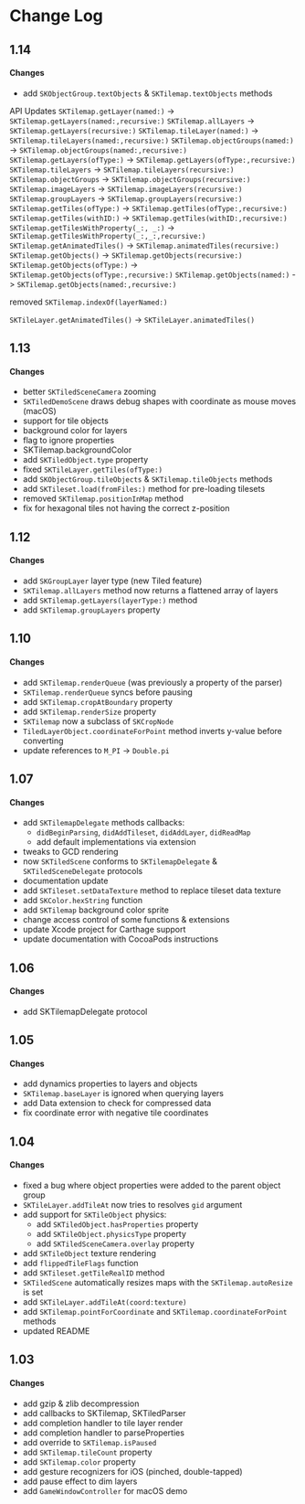 Change Log
==========

1.14
-----

#### Changes

- add `SKObjectGroup.textObjects` & `SKTilemap.textObjects` methods

API Updates
`SKTilemap.getLayer(named:)` -> `SKTilemap.getLayers(named:,recursive:)`
`SKTilemap.allLayers` -> `SKTilemap.getLayers(recursive:)`
`SKTilemap.tileLayer(named:)` -> `SKTilemap.tileLayers(named:,recursive:)`
`SKTilemap.objectGroups(named:)` -> `SKTilemap.objectGroups(named:,recursive:)`
`SKTilemap.getLayers(ofType:)` -> `SKTilemap.getLayers(ofType:,recursive:)`
`SKTilemap.tileLayers` -> `SKTilemap.tileLayers(recursive:)`
`SKTilemap.objectGroups` -> `SKTilemap.objectGroups(recursive:)`
`SKTilemap.imageLayers` -> `SKTilemap.imageLayers(recursive:)`
`SKTilemap.groupLayers` -> `SKTilemap.groupLayers(recursive:)`
`SKTilemap.getTiles(ofType:)` -> `SKTilemap.getTiles(ofType:,recursive:)`
`SKTilemap.getTiles(withID:)` -> `SKTilemap.getTiles(withID:,recursive:)`
`SKTilemap.getTilesWithProperty(_:, _:)` -> `SKTilemap.getTilesWithProperty(_:,_:,recursive:)`
`SKTilemap.getAnimatedTiles()` -> `SKTilemap.animatedTiles(recursive:)`
`SKTilemap.getObjects()` -> `SKTilemap.getObjects(recursive:)`
`SKTilemap.getObjects(ofType:)` -> `SKTilemap.getObjects(ofType:,recursive:)`
`SKTilemap.getObjects(named:)` -> `SKTilemap.getObjects(named:,recursive:)`

removed `SKTilemap.indexOf(layerNamed:)`

`SKTileLayer.getAnimatedTiles()` -> `SKTileLayer.animatedTiles()`


1.13
-----

#### Changes

- better `SKTiledSceneCamera` zooming
- `SKTiledDemoScene` draws debug shapes with coordinate as mouse moves (macOS)
- support for tile objects
- background color for layers
- flag to ignore properties
- SKTilemap.backgroundColor
- add `SKTiledObject.type` property
- fixed `SKTileLayer.getTiles(ofType:)`
- add `SKObjectGroup.tileObjects` & `SKTilemap.tileObjects` methods
- add `SKTileset.load(fromFiles:)` method for pre-loading tilesets
- removed `SKTilemap.positionInMap` method
- fix for hexagonal tiles not having the correct z-position

1.12
-----

#### Changes
- add `SKGroupLayer` layer type (new Tiled feature)
- `SKTilemap.allLayers` method now returns a flattened array of layers
- add `SKTilemap.getLayers(layerType:)` method
- add `SKTilemap.groupLayers` property


1.10
-----

#### Changes
- add `SKTilemap.renderQueue` (was previously a property of the parser)
- `SKTilemap.renderQueue` syncs before pausing
- add `SKTilemap.cropAtBoundary` property
- add `SKTilemap.renderSize` property
- `SKTilemap` now a subclass of `SKCropNode`
- `TiledLayerObject.coordinateForPoint` method inverts y-value before converting
- update references to `M_PI` -> `Double.pi`

1.07
-----

#### Changes
- add `SKTilemapDelegate` methods callbacks:
    - `didBeginParsing`, `didAddTileset`, `didAddLayer`, `didReadMap`
    - add default implementations via extension
- tweaks to GCD rendering
- now `SKTiledScene` conforms to `SKTilemapDelegate` & `SKTiledSceneDelegate` protocols
- documentation update
- add `SKTileset.setDataTexture` method to replace tileset data texture
- add `SKColor.hexString` function
- add `SKTilemap` background color sprite
- change access control of some functions & extensions
- update Xcode project for Carthage support
- update documentation with CocoaPods instructions

1.06
-----

#### Changes
- add SKTilemapDelegate protocol

1.05
-----

#### Changes
- add dynamics properties to layers and objects
- `SKTilemap.baseLayer` is ignored when querying layers
- add Data extension to check for compressed data
- fix coordinate error with negative tile coordinates

1.04
-----

#### Changes
- fixed a bug where object properties were added to the parent object group
- `SKTileLayer.addTileAt` now  tries to resolves `gid` argument
- add support for `SKTileObject` physics:
    - add `SKTiledObject.hasProperties` property
    - add `SKTileObject.physicsType` property
    - add `SKTiledSceneCamera.overlay` property
- add `SKTileObject` texture rendering
- add `flippedTileFlags` function
- add `SKTileset.getTileRealID` method
- `SKTiledScene` automatically resizes maps with the `SKTilemap.autoResize` is set
- add `SKTileLayer.addTileAt(coord:texture)`
- add `SKTilemap.pointForCoordinate` and `SKTilemap.coordinateForPoint` methods
- updated README

1.03
----

#### Changes
- add gzip & zlib decompression
- add callbacks to SKTilemap, SKTiledParser
- add completion handler to tile layer render
- add completion handler to parseProperties
- add override to `SKTilemap.isPaused`
- add `SKTilemap.tileCount` property
- add `SKTilemap.color` property
- add gesture recognizers for iOS (pinched, double-tapped)
- add pause effect to dim layers
- add `GameWindowController` for macOS demo
